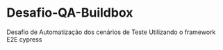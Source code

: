 # Desafio-QA-Buildbox

Desafio de Automatização dos cenários de Teste
Utilizando o framework E2E cypress
